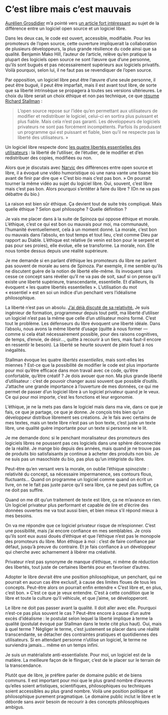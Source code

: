 # C’est libre mais c’est mauvais

[Aurélien Grosdidier](https://twitter.com/Alatitude77) m’a pointé vers [un article fort intéressant](https://www.gnu.org/philosophy/when-free-software-isnt-practically-superior.html) au sujet de la différence entre un logiciel open source et un logiciel libre.<span id="more-44533"></span>

Dans les deux cas, le code est ouvert, accessible, modifiable. Pour les promoteurs de l’open source, cette ouverture impliquerait la collaboration de plusieurs développeurs, la plus grande résilience du code ainsi que sa qualité. Benjamin Mako Hill, l’auteur de l’article, relève qu’en pratique la plupart des logiciels open source ne sont l’œuvre que d’une personne, qu’ils sont bugués et pas nécessairement supérieurs aux logiciels privatifs. Voilà pourquoi, selon lui, il ne faut pas se revendiquer de l’open source.

Par opposition, un logiciel libre peut être l’œuvre d’une seule personne, il peut être bugué, il peut être imparfait, mais il est avant tout libre, de sorte que sa liberté intrinsèque se propagera à toutes ses versions ultérieures. Le choix du libre serait un choix éthique et non pas technique, ce que [résume Richard Stallman](https://www.gnu.org/philosophy/open-source-misses-the-point.html) :

> L’open source repose sur l’idée qu’en permettant aux utilisateurs de modifier et redistribuer le logiciel, celui-ci en sortira plus puissant et plus fiable. Mais cela n’est pas garanti. Les développeurs de logiciels privateurs ne sont pas forcément incompétents. Parfois ils produisent un programme qui est puissant et fiable, bien qu’il ne respecte pas la liberté des utilisateurs. »

Un logiciel libre respecte donc [les quatre libertés essentielles des utilisateurs](https://www.gnu.org/philosophy/free-sw.html) : la liberté de l’utiliser, de l’étudier, de le modifier et d’en redistribuer des copies, modifiées ou non.

Alors que je discutais avec [Narvic](https://twitter.com/narvic) des différences entre open source et libre, il a évoqué une vidéo humoristique où une nana vante une tisane bio avant de finir par dire que « C’est bio mais c’est pas bon. » On pourrait tourner la même vidéo au sujet du logiciel libre. Oui, souvent, c’est libre mais c’est pas bon. Alors pourquoi s’entêter à faire du libre ? (On ne va pas débattre du bio.)

La raison est bien sûr éthique. Ça devient tout de suite très compliqué. Mais quelle éthique ? Selon quel philosophe ? Quelle définition ?

Je vais me placer dans à la suite de Spinoza qui oppose éthique et morale. L’éthique, c’est ce qui est bon ou mauvais pour moi, ma communauté, l’humanité éventuellement, cela à un moment donné. La morale, c’est bon ou mauvais dans l’absolu, en tout temps et tout lieu, c’est comme Dieu par rapport au Diable. L’éthique est relative (le venin est bon pour le serpent et pas pour ses proies), elle évolue, elle se transforme. La morale, non. Elle nous tombe dessus depuis une réalité supérieure.

Je me demande si en parlant d’éthique les promoteurs du libre ne parlent pas souvent de morale au sens de Spinoza. Par exemple, il me semble qu’ils ne discutent guère de la notion de liberté elle-même. Ils invoquent sans cesse ce concept sans révéler qu’il ne va pas de soit, sauf si on pense qu’il existe une liberté supérieure, transcendante, essentielle. Et d’ailleurs, ils évoquent « les quatre libertés essentielles ». L’utilisation du mot « essentiel » est en soi un indice d’un penchant vers l’idéalisme philosophique.

La liberté n’est pas un absolu. [J’ai déjà discuté de sa relativité.](https://tcrouzet.com/2013/10/18/quest-ce-que-la-liberte/) Je suis ingénieur de formation, programmeur depuis tout petit, ma liberté d’utiliser un logiciel n’est pas la même que celle d’un utilisateur moins formé. C’est tout le problème. Les défenseurs du libre évoquent une liberté idéale. Dans l’absolu, nous avons la même liberté d’usage (quitte à nous former — comme si cela était nécessairement possible, pour des raisons cognitives, de temps, d’envie, de désir…, quitte à recourir à un tiers, mais faut-il encore en ressentir le besoin). La liberté se heurte souvent de plein fouet à nos inégalités.

Stallman évoque les quatre *libertés essentielles*, mais sont-elles les miennes ? Est-ce que la possibilité de modifier le code est plus importante pour moi qu’être efficace dans mon travail avec ce code, qu’être confortable, qu’être créatif ? Je dois avouer que non. Ma plus grande liberté d’utilisateur : c’est de pouvoir changer aussi souvent que possible d’outils. J’attache une grande importance à l’ouverture de mes données, ce qui me permet de passer d’un logiciel libre à un logiciel privateur quand je le veux. Ce qui pour moi importe, c’est les fonctions et leur ergonomie.

L’éthique, je ne la mets pas dans le logiciel mais dans ma vie, dans ce que je fais, ce que je partage, ce que je donne. Je conçois très bien qu’un développeur distribue librement ses créations. Je le fais avec certains de mes textes, mais un texte libre n’est pas un bon texte, c’est juste un texte libre, une qualité guère importante pour un texte si personne ne le lit.

Je me demande donc si le penchant moralisateur des promoteurs des logiciels libres ne poussent pas ces logiciels dans une sphère déconnectée de la réalité. Je mange bio depuis des années, mais quand je ne trouve pas de produits bio satisfaisants je continue à acheter des produits non bio. Je ne suis pas un masochiste du bio, pas plus qu’un intégriste du libre.

Peut-être qu’en versant vers la morale, on oublie l’éthique spinoziste : relativité du concept, sa nécessaire impermanence, ses contours flous, fluctuants… Quand on programme un logiciel comme quand on écrit un livre, on ne le fait pas juste parce qu’il sera libre, ça ne peut pas suffire, ça ne doit pas suffire.

Quand on me dit qu’un traitement de texte est libre, ça ne m’avance en rien. Un logiciel privateur plus performant et capable de lire et d’écrire des données ouvertes me va tout aussi bien, et bien mieux s’il répond mieux à mes besoins.

On va me répondre que ce logiciel privateur risque de m’espionner. C’est une possibilité, mais j’ai encore confiance en mes semblables. Je crois qu’ils sont eux aussi doués d’éthique et que l’éthique n’est pas le monopole des promoteurs du libre. Mon éthique à moi : c’est de faire confiance par défaut, jusqu’à preuve du contraire. Et je fais confiance à un développeur qui cherche avec acharnement à libérer ma créativité.

Privateur n’est pas synonyme de manque d’éthique, ni même de réduction des libertés, tout juste de certaines libertés pour en favoriser d’autres.

Adopter le libre devrait être une position philosophique, un penchant, qui ne pourrait en aucun cas être exclusif, à cause des limites floues de tous les concepts. Peut-être alors on pourrait enfin entendre « C’est libre et, en plus, c’est bon. » C’est ce que je veux entendre. C’est à cette condition que le libre et toute la culture qu’il véhicule, et que j’aime, se développeront.

Le libre ne doit pas passer avant la qualité. Il doit aller avec elle. Pourquoi n’est-ce pas plus souvent le cas ? Peut-être encore à cause d’un autre excès d’idéalisme : le postulat selon lequel la liberté implique à terme la qualité (postulat évoqué par Stallman dans le texte cité plus haut). Oui, mais à quel terme ? Négliger le terme, c’est justement se placer dans une réalité transcendante, se détacher des contraintes pratiques et quotidiennes des utilisateurs. Si en attendant personne n’utilise un logiciel, le terme ne surviendra jamais… même en un temps infini.

Je suis un matérialiste anti-essentialiste. Pour moi, un logiciel est de la matière. La meilleure façon de le flinguer, c’est de le placer sur le terrain de la transcendance.

Plutôt que de libre, je préfère parler de domaine public et de biens communs. Il est important pour moi que le plus grand nombre d’œuvres qu’elles soient artistiques, scientifiques, philosophiques ou techniques soient accessibles au plus grand nombre. Voilà une position politique et philosophique purement pragmatique. Le domaine public inclut le libre et le déborde sans avoir besoin de recourir à des concepts philosophiques ambigus.